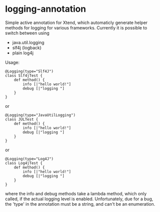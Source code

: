 logging-annotation
==================

Simple active annotation for Xtend, which automaticly generate helper methods for logging 
for various frameworks. Currently it is possible to switch between using
 * java.util.logging
 * slf4j (logback)
 * plain log4j

Usage:

    @Logging(type="Slf4J")
    class Slf4jTest {
    	def method() {
    		info [|"hello world!"]
    		debug [|"logging "]		
    	}	
    }

or 

    @Logging(type="JavaUtilLogging")
    class JULTest {
        def method() {
            info [|"hello world!"]
            debug [|"logging "]		
        }	
    }

or

    @Logging(type="Log4J")
    class Log4jTest {
        def method() {
            info [|"hello world!"]
            debug [|"logging "]		
        }	
    }

where the info and debug methods take a lambda method, which only called, if the actual logging level is enabled.
Unfortunately, due for a bug, the 'type' in the annotation must be a string, and can't be an enumeration.

